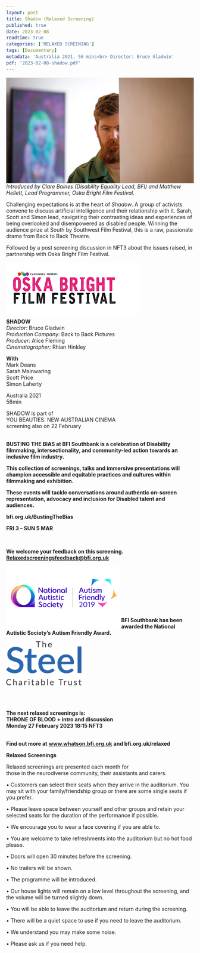 ```yaml
---
layout: post
title: Shadow (Relaxed Screening)
published: true
date: 2023-02-08
readtime: true
categories: ['RELAXED SCREENING']
tags: [Documentary]
metadata: 'Australia 2021, 56 mins<br> Director: Bruce Gladwin'
pdf: '2023-02-08-shadow.pdf'
---
```


<img style="float: left;" src="/img/Shadow.png"><br><br>


_Introduced by Clare Baines (Disability Equality Lead, BFI) and Matthew Hellett, Lead Programmer, Oska Bright Film Festival._

Challenging expectations is at the heart of _Shadow_. A group of activists convene to discuss artificial intelligence and their relationship with it. Sarah, Scott and Simon lead, navigating their contrasting ideas and experiences of being overlooked and disempowered as disabled people. Winning the audience prize at South by Southwest Film Festival, this is a raw, passionate drama from Back to Back Theatre.

Followed by a post screening discussion in NFT3 about the issues raised, in partnership with Oska Bright Film Festival.

<img style="float: left;" src="/img/oska-logo.jpg"><br><br><br><br><br><br><br><br>


**SHADOW**  
_Director:_ Bruce Gladwin  
_Production Company:_  Back to Back Pictures  
_Producer:_ Alice Fleming  
_Cinematographer:_ Rhian Hinkley  

**With**  
Mark Deans  
Sarah Mainwaring  
Scott Price  
Simon Laherty  

Australia 2021  
56min

SHADOW is part of  
YOU BEAUTIES:  NEW AUSTRALIAN CINEMA  
screening also on 22 February  
<br>

**BUSTING THE BIAS at BFI Southbank is a celebration of Disability filmmaking, intersectionality, and community-led action towards an inclusive film industry.**

**This collection of screenings, talks and immersive presentations will champion accessible and equitable practices and cultures within filmmaking and exhibition.**

**These events will tackle conversations around authentic on-screen representation, advocacy and inclusion for Disabled talent and audiences.**

**bfi.org.uk/BustingTheBias**

**FRI 3 – SUN 5 MAR**


<br>

**We welcome your feedback on this screening. Relaxedscreeningsfeedback@bfi.org.uk**


<img style="float: left;" src="/img/autistic_society.png"><br><br><br><br><br><br><br><br>
**BFI Southbank has been awarded the National Autistic Society’s Autism Friendly Award.**

<img style="float: left;" src="/img/steel-charitable-trust-logo-01.jpg" width="40%" height="40%"><br><br><br><br><br><br><br><br><br><br>


**The next relaxed screenings is:**<br>
**THRONE OF BLOOD + intro and discussion**<br>
**Monday 27 February 2023 18:15 NFT3**<br>
<br>


**Find out more at**
**www.whatson.bfi.org.uk**
**and bfi.org.uk/relaxed**

**Relaxed Screenings**<br>

Relaxed screenings are presented each month for  
those in the neurodiverse community, their assistants and carers.

• Customers can select their seats when they arrive in the auditorium. You may sit with your family/friendship group or there are some single seats if you prefer.

• Please leave space between yourself and other groups and retain your selected seats for the duration of the performance if possible.

• We encourage you to wear a face covering if you are  able to.

• You are welcome to take refreshments into the auditorium but no hot food please.

• Doors will open 30 minutes before the screening.

• No trailers will be shown.

• The programme will be introduced.

• Our house lights will remain on a low level throughout the screening, and the volume will be turned slightly down.

• You will be able to leave the auditorium and return during the screening.

• There will be a quiet space to use if you need to leave the auditorium.

• We understand you may make some noise.

• Please ask us if you need help.

<!--stackedit_data:
eyJoaXN0b3J5IjpbLTE3MTk2NDQ4NTddfQ==
-->
